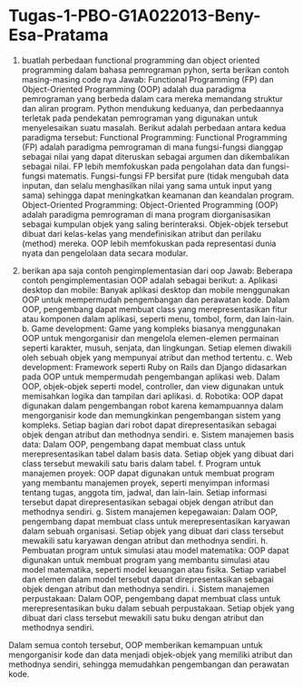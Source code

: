 # Tugas-1-PBO-G1A022013-Beny-Esa-Pratama

1. buatlah perbedaan functional programming dan object oriented programming dalam bahasa pemrograman pyhon, serta berikan contoh masing-masing code nya
Jawab: 
Functional Programming (FP) dan Object-Oriented Programming (OOP) adalah dua paradigma pemrograman yang berbeda dalam cara mereka memandang struktur dan aliran program. Python mendukung keduanya, dan perbedaannya terletak pada pendekatan pemrograman yang digunakan untuk menyelesaikan suatu masalah. Berikut adalah perbedaan antara kedua paradigma tersebut:
Functional Programming:
Functional Programming (FP) adalah paradigma pemrograman di mana fungsi-fungsi dianggap sebagai nilai yang dapat diteruskan sebagai argumen dan dikembalikan sebagai nilai. FP lebih memfokuskan pada pengolahan data dan fungsi-fungsi matematis. Fungsi-fungsi FP bersifat pure (tidak mengubah data inputan, dan selalu menghasilkan nilai yang sama untuk input yang sama) sehingga dapat meningkatkan keamanan dan keandalan program.
Object-Oriented Programming:
Object-Oriented Programming (OOP) adalah paradigma pemrograman di mana program diorganisasikan sebagai kumpulan objek yang saling berinteraksi. Objek-objek tersebut dibuat dari kelas-kelas yang mendefinisikan atribut dan perilaku (method) mereka. OOP lebih memfokuskan pada representasi dunia nyata dan pengelolaan data secara modular.

2. berikan apa saja contoh pengimplementasian dari oop
Jawab:
Beberapa contoh pengimplementasian OOP adalah sebagai berikut:
a. Aplikasi desktop dan mobile: Banyak aplikasi desktop dan mobile menggunakan OOP untuk mempermudah pengembangan dan perawatan kode. Dalam OOP, pengembang dapat membuat class yang merepresentasikan fitur atau komponen dalam aplikasi, seperti menu, tombol, form, dan lain-lain.
b. Game development: Game yang kompleks biasanya menggunakan OOP untuk mengorganisir dan mengelola elemen-elemen permainan seperti karakter, musuh, senjata, dan lingkungan. Setiap elemen diwakili oleh sebuah objek yang mempunyai atribut dan method tertentu.
c. Web development: Framework seperti Ruby on Rails dan Django didasarkan pada OOP untuk mempermudah pengembangan aplikasi web. Dalam OOP, objek-objek seperti model, controller, dan view digunakan untuk memisahkan logika dan tampilan dari aplikasi.
d. Robotika: OOP dapat digunakan dalam pengembangan robot karena kemampuannya dalam mengorganisir kode dan memungkinkan pengembangan sistem yang kompleks. Setiap bagian dari robot dapat direpresentasikan sebagai objek dengan atribut dan methodnya sendiri.
e. Sistem manajemen basis data: Dalam OOP, pengembang dapat membuat class untuk merepresentasikan tabel dalam basis data. Setiap objek yang dibuat dari class tersebut mewakili satu baris dalam tabel.
f. Program untuk manajemen proyek: OOP dapat digunakan untuk membuat program yang membantu manajemen proyek, seperti menyimpan informasi tentang tugas, anggota tim, jadwal, dan lain-lain. Setiap informasi tersebut dapat direpresentasikan sebagai objek dengan atribut dan methodnya sendiri.
g. Sistem manajemen kepegawaian: Dalam OOP, pengembang dapat membuat class untuk merepresentasikan karyawan dalam sebuah organisasi. Setiap objek yang dibuat dari class tersebut mewakili satu karyawan dengan atribut dan methodnya sendiri.
h. Pembuatan program untuk simulasi atau model matematika: OOP dapat digunakan untuk membuat program yang membantu simulasi atau model matematika, seperti model keuangan atau fisika. Setiap variabel dan elemen dalam model tersebut dapat direpresentasikan sebagai objek dengan atribut dan methodnya sendiri.
i. Sistem manajemen perpustakaan: Dalam OOP, pengembang dapat membuat class untuk merepresentasikan buku dalam sebuah perpustakaan. Setiap objek yang dibuat dari class tersebut mewakili satu buku dengan atribut dan methodnya sendiri.

Dalam semua contoh tersebut, OOP memberikan kemampuan untuk mengorganisir kode dan data menjadi objek-objek yang memiliki atribut dan methodnya sendiri, sehingga memudahkan pengembangan dan perawatan kode.
